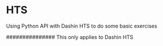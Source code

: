 # HTS
Using Python API with Dashin HTS to do some basic exercises

###############
This only applies to Dashin HTS
